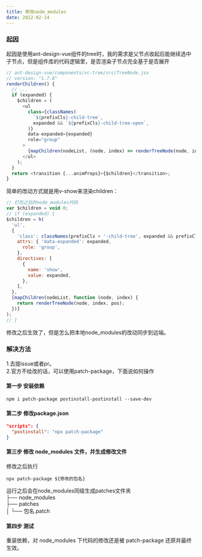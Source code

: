 ```yaml
---
title: 修改node_modules
date: 2022-02-14
---
```


### 起因
起因是使用ant-design-vue组件的tree时，我的需求是父节点收起后能继续选中子节点，但是组件库的代码逻辑里，是否渲染子节点完全基于是否展开  
```javascript
// ant-design-vue/components/vc-tree/src/TreeNode.jsx
// version: "1.7.8"
renderChildren() {
  // ...
  if (expanded) {
    $children = (
      <ul
        class={classNames(
          `${prefixCls}-child-tree`,
          expanded && `${prefixCls}-child-tree-open`,
        )}
        data-expanded={expanded}
        role="group"
      >
        {mapChildren(nodeList, (node, index) => renderTreeNode(node, index, pos))}
      </ul>
    );
  }
  return <transition {...animProps}>{$children}</transition>;
}
```
简单的改动方式就是用v-show来渲染children：
```javascript
// 打包之后的node_modules代码
var $children = void 0;
// if (expanded) {
$children = h(
  'ul',
  {
    'class': classNames(prefixCls + '-child-tree', expanded && prefixCls + '-child-tree-open'),
    attrs: { 'data-expanded': expanded,
      role: 'group',
    },
    directives: [
      {
        name: 'show',
        value: expanded,
      },
    ],
  },
  [mapChildren(nodeList, function (node, index) {
    return renderTreeNode(node, index, pos);
  })]
);
// }
```
修改之后生效了，但是怎么把本地node_modules的改动同步到远端。  
### 解决方法
1.去提issue或者pr。  
2.官方不给改的话，可以使用patch-package，下面说如何操作  

#### 第一步 安装依赖
```
npm i patch-package postinstall-postinstall --save-dev
```
#### 第二步 修改package.json
```JSON
"scripts": {
  "postinstall": "npx patch-package"
}
```
#### 第三步 修改 node_modules 文件，并生成修改文件
修改之后执行
```
npx patch-package ${修改的包名}
```
运行之后会在node_modules同级生成patches文件夹  
├── node_modules  
├── patches                     
│    └── 包名.patch

#### 第四步 测试
重装依赖，对 node_modules 下代码的修改还是被 patch-package 还原并最终生效。